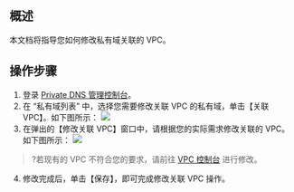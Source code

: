 ## 概述
本文档将指导您如何修改私有域关联的 VPC。

##  操作步骤
1. 登录 [Private DNS 管理控制台](https://console.cloud.tencent.com/privatedns)。
2. 在 “私有域列表” 中，选择您需要修改关联 VPC 的私有域，单击【关联 VPC】。如下图所示：
![](https://main.qcloudimg.com/raw/bc9355d6bf68acc3ce9624dcb271118d.png)
3. 在弹出的【修改关联 VPC】窗口中，请根据您的实际需求修改关联的 VPC。如下图所示：
![](https://main.qcloudimg.com/raw/451d7237a40d54b11303303cd686ea7f.png)
>?若现有的 VPC 不符合您的要求，请前往 [VPC 控制台](https://console.cloud.tencent.com/vpc/vpc) 进行修改。
>
4. 修改完成后，单击【保存】，即可完成修改关联 VPC 操作。
